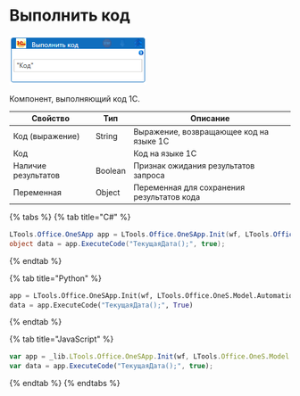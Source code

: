 # Выполнить код

![](<../../../.gitbook/assets/image (20).png>)



Компонент, выполняющий код 1С.

| Свойство            | Тип     | Описание                                   |
| ------------------- | ------- | ------------------------------------------ |
| Код (выражение)     | String  | Выражение, возвращающее код на языке 1С    |
| Код                 |         | Код на языке 1С                            |
| Наличие результатов | Boolean | Признак ожидания результатов запроса       |
| Переменная          | Object  | Переменная для сохранения результатов кода |

{% tabs %}
{% tab title="C#" %}
```csharp
LTools.Office.OneSApp app = LTools.Office.OneSApp.Init(wf, LTools.Office.OneS.Model.AutomationTypes.V83, "server", "db_path", "login", "password");
object data = app.ExecuteCode("ТекущаяДата();", true);
```
{% endtab %}

{% tab title="Python" %}
```python
app = LTools.Office.OneSApp.Init(wf, LTools.Office.OneS.Model.AutomationTypes.V83, "server", "db_path", "login", "password")
data = app.ExecuteCode("ТекущаяДата();", True)
```
{% endtab %}

{% tab title="JavaScript" %}
```javascript
var app = _lib.LTools.Office.OneSApp.Init(wf, LTools.Office.OneS.Model.AutomationTypes.V83, "server", "db_path", "login", "password");
var data = app.ExecuteCode("ТекущаяДата();", true);
```
{% endtab %}
{% endtabs %}
